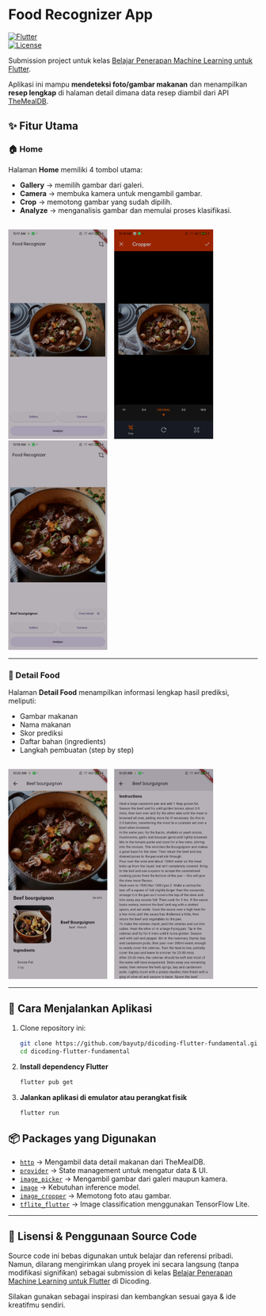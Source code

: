 # Food Recognizer App 

[![Flutter](https://img.shields.io/badge/Flutter-3.24-blue)](https://flutter.dev)  
[![License](https://img.shields.io/badge/License-MIT-green.svg)](https://github.com/bayutp/Dicoding-Food-Recognizer/blob/main/LICENSE)  

Submission project untuk kelas [Belajar Penerapan Machine Learning untuk Flutter](https://www.dicoding.com/academies/758).  

Aplikasi ini mampu **mendeteksi foto/gambar makanan** dan menampilkan **resep lengkap** di halaman detail dimana data resep diambil dari API [TheMealDB](https://www.themealdb.com/).

## ✨ Fitur Utama

### 🏠 Home
Halaman **Home** memiliki 4 tombol utama:
- **Gallery** → memilih gambar dari galeri.
- **Camera** → membuka kamera untuk mengambil gambar.
- **Crop** → memotong gambar yang sudah dipilih.
- **Analyze** → menganalisis gambar dan memulai proses klasifikasi. 

<p style="margin-top:30px">
  <img src="screenshots/home_1.png" width="200" style="margin-right:10px"/>
  <img src="screenshots/home_2.png" width="200" style="margin-right:10px"/>
  <img src="screenshots/home_3.png" width="200" style="margin-right:10px"/>
</p>  

---

### 📝 Detail Food
Halaman **Detail Food** menampilkan informasi lengkap hasil prediksi, meliputi:
- Gambar makanan
- Nama makanan
- Skor prediksi
- Daftar bahan (ingredients)
- Langkah pembuatan (step by step) 

<p style="margin-top:30px">
  <img src="screenshots/detail_1.png" width="200" style="margin-right:10px"/>
  <img src="screenshots/detail_2.png" width="200" style="margin-right:10px"/>
</p> 

---

## 🚀 Cara Menjalankan Aplikasi  

1. Clone repository ini:  
   ```bash
   git clone https://github.com/bayutp/dicoding-flutter-fundamental.git
   cd dicoding-flutter-fundamental
2. **Install dependency Flutter**
    ```bash
    flutter pub get
3. **Jalankan aplikasi di emulator atau perangkat fisik**
    ```bash
    flutter run

## 📦 Packages yang Digunakan  

- [`http`](https://pub.dev/packages/http) → Mengambil data detail makanan dari TheMealDB.  
- [`provider`](https://pub.dev/packages/provider) → State management untuk mengatur data & UI. 
- [`image_picker`](https://pub.dev/packages/image_picker) → Mengambil gambar dari galeri maupun kamera.
- [`image`](https://pub.dev/packages/image) → Kebutuhan inference model.
- [`image_cropper`](https://pub.dev/packages/image_cropper) → Memotong foto atau gambar.
- [`tflite_flutter`](https://pub.dev/packages/tflite_flutter) → Image classification menggunakan TensorFlow Lite.

---

## 📄 Lisensi & Penggunaan Source Code

Source code ini bebas digunakan untuk belajar dan referensi pribadi.
Namun, dilarang mengirimkan ulang proyek ini secara langsung (tanpa modifikasi signifikan) sebagai submission di kelas [Belajar Penerapan Machine Learning untuk Flutter](https://www.dicoding.com/academies/758) di Dicoding.

Silakan gunakan sebagai inspirasi dan kembangkan sesuai gaya & ide kreatifmu sendiri.
